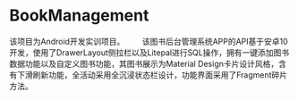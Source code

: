 # BookManagement
 该项目为Android开发实训项目。
       该图书后台管理系统APP的API基于安卓10开发，使用了DrawerLayout侧拉栏以及Litepal进行SQL操作，拥有一键添加图书数据功能以及自定义图书功能，其图书展示为Material Design卡片设计风格，含有下滑刷新功能，全活动采用全沉浸状态栏设计，功能界面采用了Fragment碎片方法。


